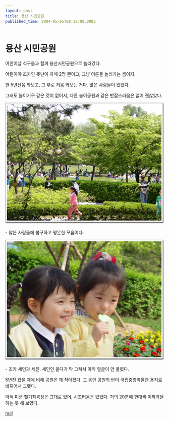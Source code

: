 ```yaml
---
layout: post
title: 용산 시민공원
published_time: 2004-05-05T08:38:00.000Z
---
```


# 용산 시민공원


어린이날 식구들과 함께 용산시민공원으로 놀러갔다.

어린이야 조카인 못난이 자매 2명 뿐이고, 그냥 어른들 놀러가는 셈이지.

한 5년전쯤 와보고, 그 후로 처음 와보는 거다. 많은 사람들이 있었다.

그래도 놀이기구 같은 것이 없어서, 다른 놀이공원과 같은 번잡스러움은 없어 괜찮았다.

![](../pds/200902/04/80/a0109780_4989793990d80.jpg)

\- 많은 사람들에 불구하고 평온한 모습이다.

![](../pds/200902/04/80/a0109780_49897939a27db.jpg)

\- 조카 세인과 세진. 세인인 울다가 막 그쳐서 아직 얼굴이 안 풀렸다.

5년전 왔을 때에 비해 공원은 꽤 작아졌다. 그 동안 공원의 반이 국립중앙박물관 용지로 바뀌어서 그랬다.

아직 미군 헬기착륙장은 그대로 있어, 시끄러움은 있었다. 거의 20분에 한대씩 이착륙을 하는 듯 해 보였다.

[null](../6166908.html#6166908_1)

